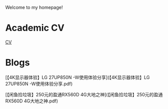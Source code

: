 Welcome to my homepage!

# Academic CV

[CV](CV.md)

# Blogs

[【4K显示器体验】LG 27UP850N -W使用体验分享](【4K显示器体验】LG 27UP850N -W使用体验分享.pdf)

[【闲鱼捡垃圾】250元的盈通RX560D 4G大地之神](【闲鱼捡垃圾】250元的盈通RX560D 4G大地之神.pdf)
